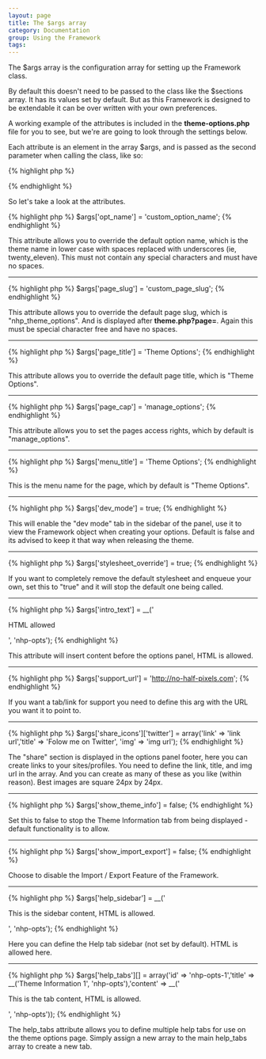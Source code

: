 ```yaml
---
layout: page
title: The $args array
category: Documentation
group: Using the Framework
tags:
---
```


The $args array is the configuration array for setting up the Framework class.

By default this doesn't need to be passed to the class like the $sections array. It has its values set by default. But as this Framework is designed to be extendable it can be over written with your own preferences.

A working example of the attributes is included in the **theme-options.php** file for you to see, but we're are going to look through the settings below.

Each attribute is an element in the array $args, and is passed as the second parameter when calling the class, like so:

{% highlight php %}
<?php
new NHP_Options($sections, $args);
?>
{% endhighlight %}

So let's take a look at the attributes.   

{% highlight php %}
$args['opt_name'] = 'custom_option_name';
{% endhighlight %}

This attribute allows you to override the default option name, which is the theme name in lower case with spaces replaced with underscores (ie, twenty_eleven).
This must not contain any special characters and must have no spaces.

***


{% highlight php %}
$args['page_slug'] = 'custom_page_slug';
{% endhighlight %}

This attribute allows you to override the default page slug, which is "nhp\_theme\_options". And is displayed after **theme.php?page=**.
Again this must be special character free and have no spaces.   



***


{% highlight php %}
$args['page_title'] = 'Theme Options';
{% endhighlight %}

This attribute allows you to override the default page title, which is "Theme Options".   



***


{% highlight php %}
$args['page_cap'] = 'manage_options';
{% endhighlight %}

This attribute allows you to set the pages access rights, which by default is "manage_options".   



***


{% highlight php %}
$args['menu_title'] = 'Theme Options';
{% endhighlight %}

This is the menu name for the page, which by default is "Theme Options".   



***


{% highlight php %}
$args['dev_mode'] = true;
{% endhighlight %}

This will enable the "dev mode" tab in the sidebar of the panel, use it to view the Framework object when creating your options. Default is false and its advised to keep it that way when releasing the theme.   



***


{% highlight php %}
$args['stylesheet_override'] = true;
{% endhighlight %}

If you want to completely remove the default stylesheet and enqueue your own, set this to "true" and it will stop the default one being called.   



***


{% highlight php %}
$args['intro_text'] = __('<p>HTML allowed</p>', 'nhp-opts');
{% endhighlight %}

This attribute will insert content before the options panel, HTML is allowed.   



***


{% highlight php %}
$args['support_url'] = 'http://no-half-pixels.com';
{% endhighlight %}

If you want a tab/link for support you need to define this arg with the URL you want it to point to.   



***


{% highlight php %}
$args['share_icons']['twitter'] = array('link' => 'link url','title' => 'Folow me on Twitter', 'img' => 'img url');
{% endhighlight %}

The "share" section is displayed in the options panel footer, here you can create links to your sites/profiles. You need to define the link, title, and img url in the array. And you can create as many of these as you like (within reason). Best images are square 24px by 24px.   



***


{% highlight php %}
$args['show_theme_info'] = false;
{% endhighlight %}

Set this to false to stop the Theme Information tab from being displayed - default functionality is to allow.   



***


{% highlight php %}
$args['show_import_export'] = false;
{% endhighlight %}

Choose to disable the Import / Export Feature of the Framework.   



***


{% highlight php %}
$args['help_sidebar'] = __('<p>This is the sidebar content, HTML is allowed.</p>', 'nhp-opts');
{% endhighlight %}

Here you can define the Help tab sidebar (not set by default). HTML is allowed here.   



***

        
{% highlight php %}
$args['help_tabs'][] = array('id' => 'nhp-opts-1','title' => __('Theme Information 1', 'nhp-opts'),'content' => __('<p>This is the tab content, HTML is allowed.</p>', 'nhp-opts'));
{% endhighlight %}

The help\_tabs attribute allows you to define multiple help tabs for use on the theme options page. Simply assign a new array to the main help\_tabs array to create a new tab.   
